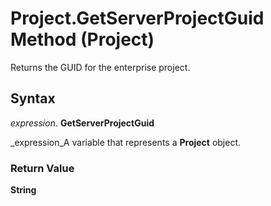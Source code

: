 
# Project.GetServerProjectGuid Method (Project)

Returns the GUID for the enterprise project.


## Syntax

 _expression_. **GetServerProjectGuid**

 _expression_A variable that represents a  **Project** object.


### Return Value

 **String**

